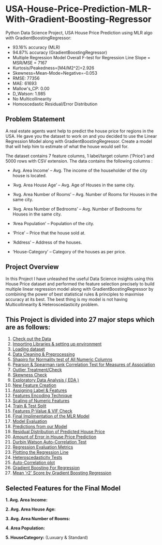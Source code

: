 # USA-House-Price-Prediction-MLR-With-Gradient-Boosting-Regressor
Python Data Science Project, USA House Price Prediction using MLR algo with GradientBoostingRegressor:
- 93.16% accuracy (MLR)
- 94.87% accuracy (GradientBoostingRegressor)
- Multiple Regression Model Overall F-test for Regression Line Slope = MSR/MSE = 7167
- Kurtosis/Peakedness=[M4/M2^2]=2.926
- Skewness=Mean-Mode=Negative=-0.053
- RMSE: 77356
- MAE: 61693
- Mallow's_CP: 0.00
- D_Watson: 1.985
- No Multicollinearity
- Homoscedastic Residual/Error Distribution

## Problem Statement
A real estate agents want help to predict the house price for regions in the USA. He gave you the dataset to work on and you decided to use the Linear Regression Model along with GradientBoostingRegressor. Create a model that will help him to estimate of what the house would sell for.

The dataset contains 7 feature columns, 1 label/target column ('Price') and 5000 rows with CSV extension. The data contains the following columns :

- Avg. Area Income’ – Avg. The income of the householder of the city house is located.

- ‘Avg. Area House Age’ – Avg. Age of Houses in the same city.

- ‘Avg. Area Number of Rooms’ – Avg. Number of Rooms for Houses in the same city.

- ‘Avg. Area Number of Bedrooms’ – Avg. Number of Bedrooms for Houses in the same city.

- ‘Area Population’ – Population of the city.

- ‘Price’ – Price that the house sold at.

- ‘Address’ – Address of the houses.

- ‘House-Category’ – Category of the houses as per price.

## Project Overview
In this Project I have unleashed the useful Data Science insights using this House Price dataset and performed the feature selection precisely to build multiple linear regression model along with GradientBoostingRegressor by combining the power of best statistical rules & principles to maximise accuracy at its best. The best thing is my model is not having Multicollinearity & Heteroscedasticity problem.

## This Project is divided into 27 major steps which are as follows:
1. [Check out the Data](#data-check)
2. [Importing Libraries & setting up environment](#imp-lib)
3. [Loading dataset](#data-load)
4. [Data Cleaning & Preprocessing](#prep-clean)
5. [Shapiro for Normality test of All Numeric Columns](#shapiro-norm)
6. [Pearson & Spearman rank Correlation Test for Measures of Association](#spear-corr)
7. [Outlier Treatment/Check](#out-check)
8. [Skewness Check](#skew-check)
9. [Exploratory Data Analysis ( EDA )](#data-expo)
10. [New Feature Creation](#new-feature)
11. [Assigning Label & Features](#Labe-Feature)
12. [Features Encoding Technique](#Features-Encoding)
13. [Scaling of Numeric Features](#scale-feature)
14. [Train & Test Split](#data-split)
15. [Features P-Value & VIF Check](#p-vif)
16. [Final Implimentation of the MLR Model](#final-model)
17. [Model Evaluation](#mod-eval)
18. [Predictions from our Model](#actual-predicted)
19. [Residual Distribution of Predicted House Price](#re-dit)
20. [Amount of Error in House Price Prediction](#amt-er)
21. [Durbin Watson Auto-Correlation Test](#dur-wat)
22. [Regression Evaluation Metrics](#mod-eval)
23. [Plotting the Regression Line](#reg-plot)
24. [Heteroscedasticity Tests](#het-test)
25. [Auto-Correlation plot](#auto-plot)
26. [Gradient Boosting For Regression](#grad-boost)
27. [Mean 'r2' Score by Gradient Boosting Regression](#grad-reg)

## Selected Features for the Final Model
**1. Avg. Area Income:**

**2. Avg. Area House Age:**

**3. Avg. Area Number of Rooms:**

**4. Area Population:**

**5. HouseCategory:** (Luxuary & Standard)
